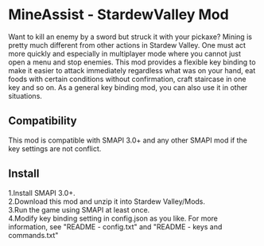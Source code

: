# MineAssist - StardewValley Mod
Want to kill an enemy by a sword but struck it with your pickaxe? Mining is pretty much different from other actions in Stardew Valley. One must act more quickly and especially in multiplayer mode where you cannot just open a menu and stop enemies. This mod provides a flexible key binding to make it easier to attack immediately regardless what was on your hand, eat foods with certain conditions without confirmation, craft staircase in one key and so on. As a general key binding mod, you can also use it in other situations.

## Compatibility
This mod is compatible with SMAPI 3.0+ and any other SMAPI mod if the key settings are not conflict.

## Install
1.Install SMAPI 3.0+.  
2.Download this mod and unzip it into Stardew Valley/Mods.  
3.Run the game using SMAPI at least once.  
4.Modify key binding setting in config.json as you like. For more information, see "README - config.txt" and "README - keys and commands.txt"  
